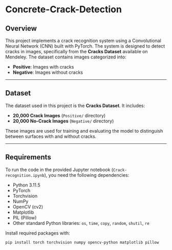 # Concrete-Crack-Detection

## Overview

This project implements a crack recognition system using a Convolutional Neural Network (CNN) built with PyTorch. The system is designed to detect cracks in images, specifically from the **Cracks Dataset** available on Mendeley. The dataset contains images categorized into:

- **Positive**: Images with cracks  
- **Negative**: Images without cracks

---

## Dataset

The dataset used in this project is the **Cracks Dataset**. It includes:

- **20,000 Crack Images** (`Positive/` directory)  
- **20,000 No-Crack Images** (`Negative/` directory)

These images are used for training and evaluating the model to distinguish between surfaces with and without cracks.

---

## Requirements

To run the code in the provided Jupyter notebook (`Crack-recognition.ipynb`), you need the following dependencies:

- Python 3.11.5  
- PyTorch  
- Torchvision  
- NumPy  
- OpenCV (cv2)  
- Matplotlib  
- PIL (Pillow)  
- Other standard Python libraries: `os`, `time`, `copy`, `random`, `shutil`, `re`

Install required packages with:

```bash
pip install torch torchvision numpy opencv-python matplotlib pillow

